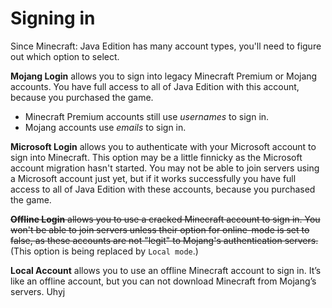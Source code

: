 # Signing in

Since Minecraft: Java Edition has many account types, you'll need to figure out which option to select.

**Mojang Login** allows you to sign into legacy Minecraft Premium or Mojang accounts. You have full access to all of Java Edition with this account, because you purchased the game.
* Minecraft Premium accounts still use *usernames* to sign in.
* Mojang accounts use *emails* to sign in.

**Microsoft Login** allows you to authenticate with your Microsoft account to sign into Minecraft. This option may be a little finnicky as the Microsoft account migration hasn't started. You may not be able to join servers using a Microsoft account just yet, but if it works successfully you have full access to all of Java Edition with these accounts, because you purchased the game.

~~**Offline Login** allows you to use a cracked Minecraft account to sign in. You won't be able to join servers unless their option for online-mode is set to false, as these accounts are not "legit" to Mojang's authentication servers.~~ (This option is being replaced by `Local mode`.)

**Local Account** allows you to use an offline Minecraft account to sign in. It’s like an offline account, but you can not download Minecraft from Mojang’s servers.
Uhyj
